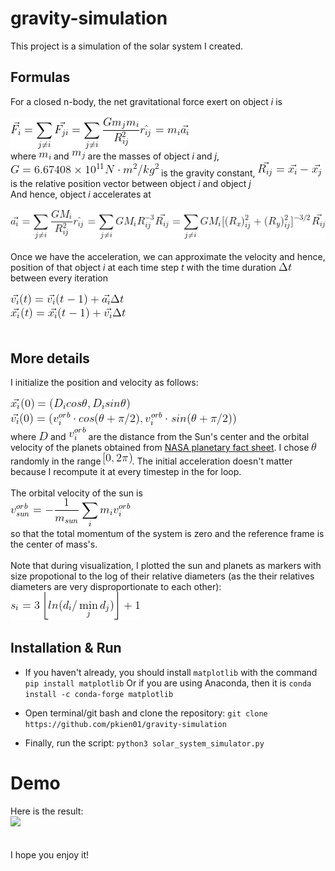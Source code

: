 # gravity-simulation

This project is a simulation of the solar system I created.

## Formulas
For a closed n-body, the net gravitational force exert on object *i* is
<br/><br/>
<img src="formulas/force.gif">
<br/>
where ![](formulas/m_i.gif) and ![](formulas/m_j.gif) are the masses of object *i* and *j*, <img src="formulas/G.gif"> is the gravity constant, <img src="formulas/r.gif"> is the relative position vector between object *i* and object *j*
<br/>
And hence, object *i* accelerates at 
<br/><br/>
<img src="formulas/acc.gif"> 
<br/><br/>
Once we have the acceleration, we can approximate the velocity and hence, position of that object *i* at each time step *t* with the time duration <img src="formulas/dt.gif"> 
between every iteration
<br/><br/> 
<img src="formulas/vel.gif">
<br>
<img src="formulas/pos.gif">
<br/><br/>
## More details 

I initialize the position and velocity as follows:
<br/><br/>
<img src="formulas/x0.gif">
<br/>
<img src="formulas/v0.gif">
<br/>
where <img src="formulas/D.gif"> and <img src="formulas/vi_orb.gif"> are the distance from the Sun's center and the orbital velocity of the planets obtained from [NASA planetary fact sheet](https://nssdc.gsfc.nasa.gov/planetary/factsheet/). I chose <img src="formulas/theta.gif"> randomly in the range <img src="formulas/02pi.gif">. The initial acceleration doesn't matter because I recompute it at every timestep in the for loop. 
<br/><br/>
The orbital velocity of the sun is 
<br/>
<img src="formulas/vorb_sun.gif"> 
<br/>so that the total momentum of the system is zero and the reference frame is the center of mass's.
<br/><br/>
Note that during visualization, I plotted the sun and planets as markers with size propotional to the log of their relative diameters (as the their relatives diameters are very disproportionate to each other):
<br/>
<img src="formulas/s.gif">
<br/>

## Installation & Run

- If you haven't already, you should install ```matplotlib``` with the command
```pip install matplotlib```
Or if you are using Anaconda, then it is 
```conda install -c conda-forge matplotlib```

- Open terminal/git bash and clone the repository:
```git clone https://github.com/pkien01/gravity-simulation```
- Finally, run the script: ```python3 solar_system_simulator.py```

# Demo
Here is the result:
<br/>
<img src="https://github.com/pkien01/gravity-simulation/blob/master/solar_system.gif">
<br/><br/><br/>
I hope you enjoy it!

